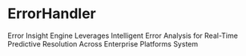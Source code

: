 # ErrorHandler
Error Insight Engine Leverages Intelligent Error Analysis for Real-Time Predictive Resolution Across Enterprise Platforms System
